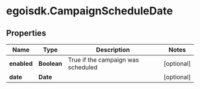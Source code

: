 # egoisdk.CampaignScheduleDate

## Properties

Name | Type | Description | Notes
------------ | ------------- | ------------- | -------------
**enabled** | **Boolean** | True if the campaign was scheduled | [optional] 
**date** | **Date** |  | [optional] 


